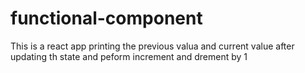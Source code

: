 # functional-component
This is a react app printing the previous valua and current value after updating th state and peform increment and drement by 1
